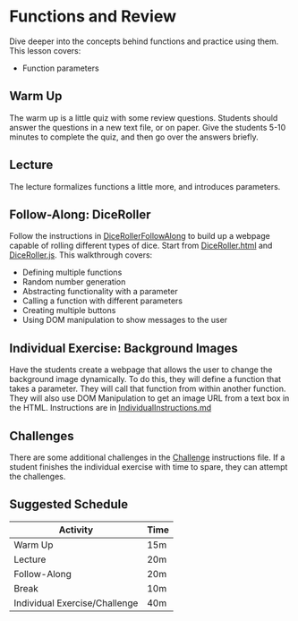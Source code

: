 # Functions and Review
Dive deeper into the concepts behind functions and practice using them. This lesson covers:
- Function parameters

## Warm Up
The warm up is a little quiz with some review questions. Students should answer the questions in a new text file, or on paper. Give the students 5-10 minutes to complete the quiz, and then go over the answers briefly.

## Lecture
The lecture formalizes functions a little more, and introduces parameters.

## Follow-Along: DiceRoller
Follow the instructions in [DiceRollerFollowAlong](DiceRoller/DiceRollerFollowAlong.md) to build up a webpage capable of rolling different types of dice. Start from [DiceRoller.html](DiceRoller/DiceRoller.html) and [DiceRoller.js](DiceRoller/DiceRoller.js). This walkthrough covers:

- Defining multiple functions
- Random number generation
- Abstracting functionality with a parameter
- Calling a function with different parameters
- Creating multiple buttons
- Using DOM manipulation to show messages to the user

## Individual Exercise: Background Images
Have the students create a webpage that allows the user to change the background image dynamically. To do this, they will define a function that takes a parameter. They will call that function from within another function. They will also use DOM Manipulation to get an image URL from a text box in the HTML. Instructions are in [IndividualInstructions.md](IndividualInstructions.md)

## Challenges
There are some additional challenges in the [Challenge](Challenge.md) instructions file. If a student finishes the individual exercise with time to spare, they can attempt the challenges.
 
 ## Suggested Schedule
| Activity | Time |
|-|-|
| Warm Up | 15m |
| Lecture | 20m |
| Follow-Along | 20m |
| Break | 10m |
| Individual Exercise/Challenge | 40m |